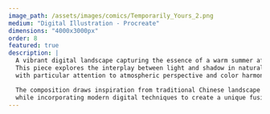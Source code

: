 ```yaml
---
image_path: /assets/images/comics/Temporarily_Yours_2.png
medium: "Digital Illustration - Procreate"
dimensions: "4000x3000px"
order: 8
featured: true
description: |
  A vibrant digital landscape capturing the essence of a warm summer afternoon. 
  This piece explores the interplay between light and shadow in natural settings, 
  with particular attention to atmospheric perspective and color harmony.

  The composition draws inspiration from traditional Chinese landscape painting, 
  while incorporating modern digital techniques to create a unique fusion of styles.
---
```


